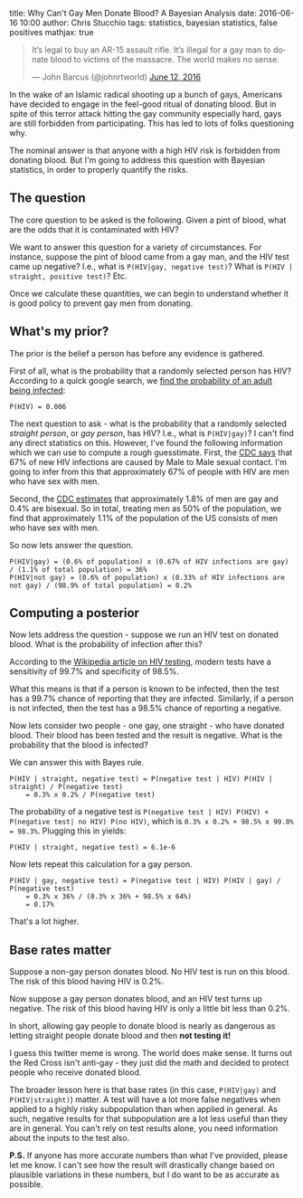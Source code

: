 title: Why Can't Gay Men Donate Blood? A Bayesian Analysis
date: 2016-06-16 10:00
author: Chris Stucchio
tags: statistics, bayesian statistics, false positives
mathjax: true

<blockquote class="twitter-tweet" data-lang="en"><p lang="en" dir="ltr">It’s legal to buy an AR-15 assault rifle. It’s illegal for a gay man to donate blood to victims of the massacre. The world makes no sense.</p>&mdash; John Barcus (@johnrtworld) <a href="https://twitter.com/johnrtworld/status/742007515030786048">June 12, 2016</a></blockquote>
<script async src="//platform.twitter.com/widgets.js" charset="utf-8"></script>

In the wake of an Islamic radical shooting up a bunch of gays, Americans have decided to engage in the feel-good ritual of donating blood. But in spite of this terror attack hitting the gay community especially hard, gays are still forbidden from participating. This has led to lots of folks questioning why.

The nominal answer is that anyone with a high HIV risk is forbidden from donating blood. But I'm going to address this question with Bayesian statistics, in order to properly quantify the risks.

## The question

The core question to be asked is the following. Given a pint of blood, what are the odds that it is contaminated with HIV?

We want to answer this question for a variety of circumstances. For instance, suppose the pint of blood came from a gay man, and the HIV test came up negative? I.e., what is `P(HIV|gay, negative test)`? What is `P(HIV | straight, positive test)`? Etc.

Once we calculate these quantities, we can begin to understand whether it is good policy to prevent gay men from donating.

## What's my prior?

The prior is the belief a person has before any evidence is gathered.

First of all, what is the probability that a randomly selected person has HIV? According to a quick google search, we [find the probability of an adult being infected](http://www.indexmundi.com/united_states/demographics_profile.html):

```
P(HIV) = 0.006
```

The next question to ask - what is the probability that a randomly selected *straight person*, or *gay person*, has HIV? I.e., what is `P(HIV|gay)`? I can't find any direct statistics on this. However, I've found the following information which we can use to compute a rough guesstimate. First, the [CDC says](http://www.cdc.gov/hiv/statistics/overview/) that 67% of new HIV infections are caused by Male to Male sexual contact. I'm going to infer from this that approximately 67% of people with HIV are men who have sex with men.

Second, the [CDC estimates](http://www.cdc.gov/nchs/data/nhsr/nhsr077.pdf) that approximately 1.8% of men are gay and 0.4% are bisexual. So in total, treating men as 50% of the population, we find that approximately 1.1% of the population of the US consists of men who have sex with men.

So now lets answer the question.

```
P(HIV|gay) = (0.6% of population) x (0.67% of HIV infections are gay) / (1.1% of total population) = 36%
P(HIV|not gay) = (0.6% of population) x (0.33% of HIV infections are not gay) / (98.9% of total population) = 0.2%
```

## Computing a posterior

Now lets address the question - suppose we run an HIV test on donated blood. What is the probability of infection after this?

According to the [Wikipedia article on HIV testing](https://en.wikipedia.org/wiki/Diagnosis_of_HIV/AIDS#Accuracy_of_HIV_testing), modern tests have a sensitivity of 99.7% and specificity of 98.5%.

What this means is that if a person is known to be infected, then the test has a 99.7% chance of reporting that they are infected. Similarly, if a person is not infected, then the test has a 98.5% chance of reporting a negative.

Now lets consider two people - one gay, one straight - who have donated blood. Their blood has been tested and the result is negative. What is the probability that the blood is infected?

We can answer this with Bayes rule.

```
P(HIV | straight, negative test) = P(negative test | HIV) P(HIV | straight) / P(negative test)
    = 0.3% x 0.2% / P(negative test)
```

The probability of a negative test is `P(negative test | HIV) P(HIV) + P(negative test| no HIV) P(no HIV)`, which is `0.3% x 0.2% + 98.5% x 99.8% = 98.3%`. Plugging this in yields:

```
P(HIV | straight, negative test) = 6.1e-6
```

Now lets repeat this calculation for a gay person.

```
P(HIV | gay, negative test) = P(negative test | HIV) P(HIV | gay) / P(negative test)
    = 0.3% x 36% / (0.3% x 36% + 98.5% x 64%)
    = 0.17%
```

That's a lot higher.

## Base rates matter

Suppose a non-gay person donates blood. No HIV test is run on this blood. The risk of this blood having HIV is 0.2%.

Now suppose a gay person donates blood, and an HIV test turns up negative. The risk of this blood having HIV is only a little bit less than 0.2%.

In short, allowing gay people to donate blood is nearly as dangerous as letting straight people donate blood and then **not testing it!**

I guess this twitter meme is wrong. The world does make sense. It turns out the Red Cross isn't anti-gay - they just did the math and decided to protect people who receive donated blood.

The broader lesson here is that base rates (in this case, `P(HIV|gay)` and `P(HIV|straight)`) matter. A  test will have a lot more false negatives when applied to a highly risky subpopulation than when applied in general. As such, negative results for that subpopulation are a lot less useful than they are in general. You can't rely on test results alone, you need information about the inputs to the test also.

**P.S.** If anyone has more accurate numbers than what I've provided, please let me know. I can't see how the result will drastically change based on plausible variations in these numbers, but I do want to be as accurate as possible.
